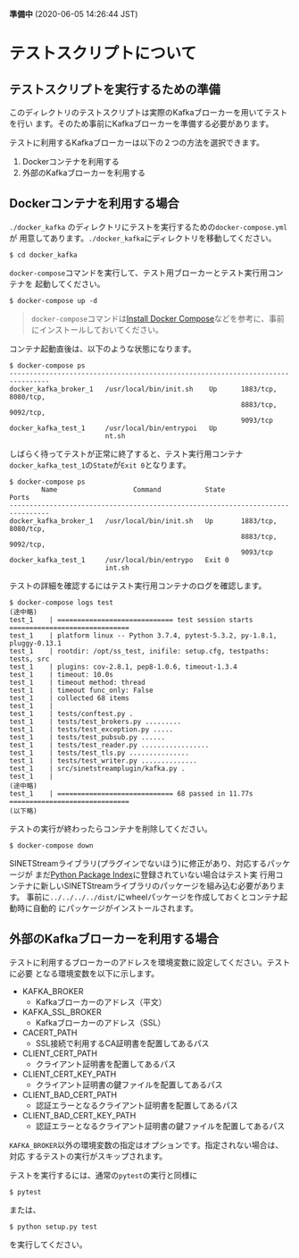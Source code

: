 **準備中** (2020-06-05 14:26:44 JST)

<!--
Copyright (C) 2020 National Institute of Informatics

Licensed to the Apache Software Foundation (ASF) under one
or more contributor license agreements.  See the NOTICE file
distributed with this work for additional information
regarding copyright ownership.  The ASF licenses this file
to you under the Apache License, Version 2.0 (the
"License"); you may not use this file except in compliance
with the License.  You may obtain a copy of the License at

  http://www.apache.org/licenses/LICENSE-2.0

Unless required by applicable law or agreed to in writing,
software distributed under the License is distributed on an
"AS IS" BASIS, WITHOUT WARRANTIES OR CONDITIONS OF ANY
KIND, either express or implied.  See the License for the
specific language governing permissions and limitations
under the License.
--->

# テストスクリプトについて

## テストスクリプトを実行するための準備

このディレクトリのテストスクリプトは実際のKafkaブローカーを用いてテストを行い
ます。そのため事前にKafkaブローカーを準備する必要があります。

テストに利用するKafkaブローカーは以下の２つの方法を選択できます。

1. Dockerコンテナを利用する
1. 外部のKafkaブローカーを利用する

## Dockerコンテナを利用する場合

`./docker_kafka` のディレクトリにテストを実行するための`docker-compose.yml`が
用意してあります。`./docker_kafka`にディレクトリを移動してください。

```
$ cd docker_kafka
```

`docker-compose`コマンドを実行して、テスト用ブローカーとテスト実行用コンテナを
起動してください。

```
$ docker-compose up -d
```

> `docker-compose`コマンドは[Install Docker Compose](https://docs.docker.com/compose/install/)などを参考に、事前にインストールしておいてください。

コンテナ起動直後は、以下のような状態になります。


```
$ docker-compose ps
--------------------------------------------------------------------------------
docker_kafka_broker_1   /usr/local/bin/init.sh    Up      1883/tcp, 8080/tcp,
                                                          8883/tcp, 9092/tcp,
                                                          9093/tcp
docker_kafka_test_1     /usr/local/bin/entrypoi   Up
                        nt.sh
```

しばらく待ってテストが正常に終了すると、テスト実行用コンテナ
`docker_kafka_test_1`の`State`が`Exit 0`となります。

```
$ docker-compose ps
        Name                   Command           State            Ports
--------------------------------------------------------------------------------
docker_kafka_broker_1   /usr/local/bin/init.sh   Up       1883/tcp, 8080/tcp,
                                                          8883/tcp, 9092/tcp,
                                                          9093/tcp
docker_kafka_test_1     /usr/local/bin/entrypo   Exit 0
                        int.sh
```

テストの詳細を確認するにはテスト実行用コンテナのログを確認します。

```
$ docker-compose logs test
(途中略)
test_1    | ============================= test session starts ==============================
test_1    | platform linux -- Python 3.7.4, pytest-5.3.2, py-1.8.1, pluggy-0.13.1
test_1    | rootdir: /opt/ss_test, inifile: setup.cfg, testpaths: tests, src
test_1    | plugins: cov-2.8.1, pep8-1.0.6, timeout-1.3.4
test_1    | timeout: 10.0s
test_1    | timeout method: thread
test_1    | timeout func_only: False
test_1    | collected 68 items
test_1    |
test_1    | tests/conftest.py .
test_1    | tests/test_brokers.py .........
test_1    | tests/test_exception.py .....
test_1    | tests/test_pubsub.py ......
test_1    | tests/test_reader.py .................
test_1    | tests/test_tls.py ...............
test_1    | tests/test_writer.py ..............
test_1    | src/sinetstreamplugin/kafka.py .
test_1    |
(途中略)
test_1    | ============================= 68 passed in 11.77s ==============================
(以下略)
```

テストの実行が終わったらコンテナを削除してください。

```
$ docker-compose down
```

SINETStreamライブラリ(プラグインでないほう)に修正があり、対応するパッケージが
まだ[Python Package Index](https://pypi.org/)に登録されていない場合はテスト実
行用コンテナに新しいSINETStreamライブラリのパッケージを組み込む必要があります。
事前に`../../../../dist/`にwheelパッケージを作成しておくとコンテナ起動時に自動的
にパッケージがインストールされます。

## 外部のKafkaブローカーを利用する場合

テストに利用するブローカーのアドレスを環境変数に設定してください。テストに必要
となる環境変数を以下に示します。

* KAFKA_BROKER
    * Kafkaブローカーのアドレス（平文）
* KAFKA_SSL_BROKER
    * Kafkaブローカーのアドレス（SSL）
* CACERT_PATH
    * SSL接続で利用するCA証明書を配置してあるパス
* CLIENT_CERT_PATH
    * クライアント証明書を配置してあるパス
* CLIENT_CERT_KEY_PATH
    * クライアント証明書の鍵ファイルを配置してあるパス
* CLIENT_BAD_CERT_PATH
    * 認証エラーとなるクライアント証明書を配置してあるパス
* CLIENT_BAD_CERT_KEY_PATH
    * 認証エラーとなるクライアント証明書の鍵ファイルを配置してあるパス

`KAFKA_BROKER`以外の環境変数の指定はオプションです。指定されない場合は、対応
するテストの実行がスキップされます。

テストを実行するには、通常の`pytest`の実行と同様に

```
$ pytest
```

または、

```
$ python setup.py test
```

を実行してください。
